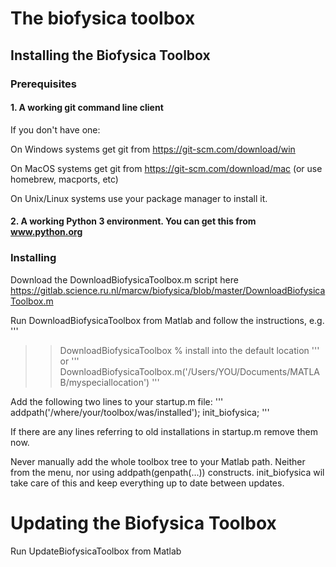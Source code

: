 # The biofysica toolbox

## Installing the Biofysica Toolbox

### Prerequisites

#### 1. A working git command line client

If you don't have one:

On Windows systems get git from https://git-scm.com/download/win

On MacOS systems get git from https://git-scm.com/download/mac
(or use homebrew, macports, etc)

On Unix/Linux systems use your package manager to install it.

#### 2. A working Python 3 environment. You can get this from www.python.org

### Installing

Download the DownloadBiofysicaToolbox.m script here
https://gitlab.science.ru.nl/marcw/biofysica/blob/master/DownloadBiofysicaToolbox.m

Run DownloadBiofysicaToolbox from Matlab and follow the instructions, e.g.
'''
>> DownloadBiofysicaToolbox  % install into the default location 
'''
or
'''
>> DownloadBiofysicaToolbox.m('/Users/YOU/Documents/MATLAB/myspeciallocation')
'''

Add the following two lines to your startup.m file:
'''
addpath('/where/your/toolbox/was/installed');
init_biofysica;
'''

If there are any lines referring to old installations in startup.m remove them now.

Never manually add the whole toolbox tree to your Matlab path. Neither from the
menu, nor using addpath(genpath(...)) constructs. init_biofysica wil take care of this and
keep everything up to date between updates.


# Updating the Biofysica Toolbox

Run UpdateBiofysicaToolbox from Matlab





